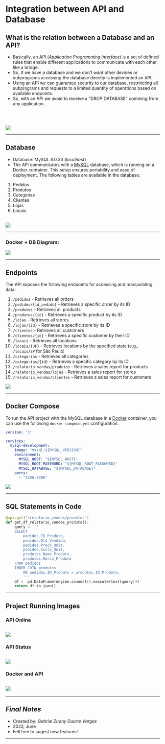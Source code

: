 # Integration between API and Database

## What is the relation between a Database and an API?

- Basically, an [API (_Application Programming Interface_)](https://www.ibm.com/topics/api) is a set of defined rules that enable different applications to communicate with each other, like a bridge.
- So, if we have a database and we don't want other devices or subprograms accessing the database directly is implemented an API.
- Using an API we can guarantee security to our database, restrincting all subprograms and requests to a limited quantity of operations based on available endpoints.
- So, with an API we avoid to receive a "DROP DATABASE" comming from any application.

<br><br>

![](assets/api_diagram.png)

---

## Database

- Database: MySQL 8.0.33 (_localhost_)
- The API communicates with a [MySQL](https://www.mysql.com) database, which is running on a Docker container. This setup ensures portability and ease of deployment. The following tables are available in the database:

1. Pedidos
2. Produtos
3. Categorias
4. Clientes
5. Lojas
6. Locais
<br><br>

![](assets/database.png)

---

### Docker + DB Diagram:
![](assets/docker_diagram.png)

---

## Endpoints

The API exposes the following endpoints for accessing and manipulating data:

1. `/pedidos` - Retrieves all orders
2. `/pedidos/{id_pedido}` - Retrieves a specific order by its ID
3. `/produtos` - Retrieves all products
4. `/produtos/{id}` - Retrieves a specific product by its ID
5. `/lojas` - Retrieves all stores
6. `/lojas/{id}` - Retrieves a specific store by its ID
7. `/clientes` - Retrieves all customers
8. `/clientes/{id}` - Retrieves a specific customer by their ID
9. `/locais` - Retrieves all locations
10. `/locais/{UF}` - Retrieves locations by the specified state (e.g., `/locais/SP` for São Paulo)
11. `/categorias` - Retrieves all categories
12. `/categorias/{id}` - Retrieves a specific category by its ID
13. `/relatorio_vendas/produtos` - Retrieves a sales report for products
14. `/relatorio_vendas/lojas` - Retrieves a sales report for stores
15. `/relatorio_vendas/clientes` - Retrieves a sales report for customers

![](assets/api_pedidos.png)

---

## Docker Compose

To run the API project with the MySQL database in a [Docker](https://www.docker.com) container, you can use the following `docker-compose.yml` configuration:

```yaml
version: '3'

services:
  mysql-development:
    image: "mysql:${MYSQL_VERSION}"
    environment:
      MYSQL_HOST: "${MYSQL_HOST}"
      MYSQL_ROOT_PASSWORD: "${MYSQL_ROOT_PASSWORD}"
      MYSQL_DATABASE: "${MYSQL_DATABASE}"
    ports:
      - "3306:3306"
```   

![](assets/docker.png)

---

## SQL Statements in Code

```Python
@api.get("/relatorio_vendas/produtos")
def get_df_relatorio_vendas_produto():
    query = '''
    SELECT
        pedidos.ID_Produto, 
        pedidos.Qtd_Vendida, 
        pedidos.Preco_Unit, 
        pedidos.Custo_Unit, 
        produtos.Nome_Produto, 
        produtos.Marca_Produto 
    FROM pedidos 
    INNER JOIN produtos 
        ON pedidos.ID_Produto = produtos.ID_Produto;
        '''
    df =  pd.DataFrame(engine.connect().execute(text(query)))
    return df.to_json()
```

---

## Project Running Images

### API Online
![](assets/api_online.png)
---
### API Status
![](assets/api_pedidos_get.png)
---
### Docker and API
![](assets/Docker_and_api.png)
---

---

## *Final Notes*
- Created by: *Gabriel Zuany Duarte Vargas*
- 2023, June
- Fell free to sugest new features!

---
   

